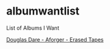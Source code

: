 # albumwantlist
List of Albums I Want

[Douglas Dare - Aforger - Erased Tapes](https://www.erasedtapes.com/release/eratp089-douglas-dare-aforger)
